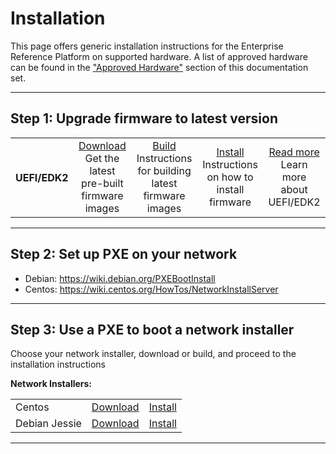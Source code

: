 # Installation

This page offers generic installation instructions for the Enterprise Reference Platform on supported hardware. A list of approved hardware can be found in the ["Approved Hardware"](../Hardware/README.md) section of this documentation set.

***

## Step 1: Upgrade firmware to latest version

<table align="center">
<tr>
    <th>UEFI/EDK2</td>
    <td align="center"><a href="">Download</a><br>Get the latest pre-built firmware images</td>
    <td align="center"><a href="Firmware/Build.md">Build</a><br>Instructions for building latest firmware images</td>
    <td align="center"><a href="Firmware/Install.md">Install</a><br>Instructions on how to install firmware</td>
    <td align="center"><a href="Firmware/README.md">Read more</a><br>Learn more about UEFI/EDK2</td>
</tr>
</table>

***

## Step 2: Set up PXE on your network

- Debian: https://wiki.debian.org/PXEBootInstall
- Centos: https://wiki.centos.org/HowTos/NetworkInstallServer

***

## Step 3: Use a PXE to boot a network installer

Choose your network installer, download or build, and proceed to the installation instructions

**Network Installers:**
  
<table>
<tr>
    <td>Centos</td>
    <td><a href="">Download</a></td>
    <td><a href="">Install</a></td>
</tr>
<tr>
    <td>Debian Jessie</td>
    <td><a href="">Download</a></td>
    <td><a href="">Install</a></td>
</tr>
</table>

***
